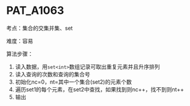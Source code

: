 # PAT_A1063

考点：集合的交集并集、set

难度：容易

算法步骤：
1. 读入数据，用``set<int>``数组记录可取出重复元素并且升序排列
2. 读入查询的次数和查询的集合号
3. 初始化nc=0，nt=其中一个集合(set2)的元素个数
4. 遍历set1的每个元素，在set2中查找，如果找到则nc++，找不到则nt++
5. 输出
